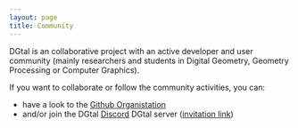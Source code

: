 ```yaml
---
layout: page
title: Community
---
```


DGtal is an collaborative project with an active developer and user community (mainly researchers and
  students in Digital Geometry, Geometry Processing or Computer Graphics).

  If you want to collaborate or follow the community activities, you can:
  * have a look to the [Github Organistation](https://github.com/DGtal-team)
  * and/or join the DGtal [Discord](https://discord.com) DGtal server ([invitation link](https://discord.gg/ukEBdjj3))
